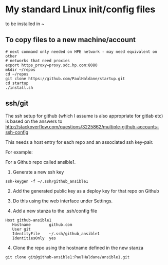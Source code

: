 # My standard Linux init/config files

to be installed in ~

## To copy files to a new machine/account

```
# next command only needed on HPE network - may need equivalent on other 
# networks that need proxies
export https_proxy=proxy.sdc.hp.com:8080
mkdir ~/repos
cd ~/repos
git clone https://github.com/PaulHaldane/startup.git
cd startup
./install.sh
```


## ssh/git

The ssh setup for github (which I assume is also appropriate for gitlab etc) is
based on the answers to
http://stackoverflow.com/questions/3225862/multiple-github-accounts-ssh-config

This needs a host entry for each repo and an associated ssh key-pair.

For example:

For a Github repo called ansible1.

1. Generate a new ssh key
 ```
ssh-keygen -f ~/.ssh/github_ansible1
```

2. Add the generated public key as a deploy key for that repo on Github
  1. Do this using the web interface under Settings.

3. Add a new stanza to the .ssh/config file
 ```
Host github-ansible1
	Hostname        github.com
	User git
	IdentityFile    ~/.ssh/github_ansible1
	IdentitiesOnly	yes
```

4. Clone the repo using the hostname defined in the new stanza
 ```
git clone git@github-ansible1:PaulHaldane/ansible1.git
```
